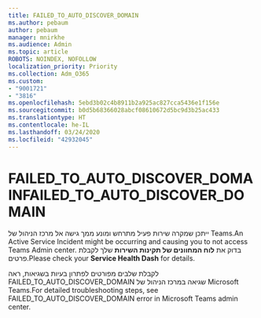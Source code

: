 ```yaml
---
title: FAILED_TO_AUTO_DISCOVER_DOMAIN
ms.author: pebaum
author: pebaum
manager: mnirkhe
ms.audience: Admin
ms.topic: article
ROBOTS: NOINDEX, NOFOLLOW
localization_priority: Priority
ms.collection: Adm_O365
ms.custom:
- "9001721"
- "3816"
ms.openlocfilehash: 5ebd3b02c4b8911b2a925ac827cca5436e1f156e
ms.sourcegitcommit: b0d5b68366028abcf08610672d5bc9d3b25ac433
ms.translationtype: HT
ms.contentlocale: he-IL
ms.lasthandoff: 03/24/2020
ms.locfileid: "42932045"
---
```

# <a name="failed_to_auto_discover_domain"></a><span data-ttu-id="2a0e1-102">FAILED_TO_AUTO_DISCOVER_DOMAIN</span><span class="sxs-lookup"><span data-stu-id="2a0e1-102">FAILED_TO_AUTO_DISCOVER_DOMAIN</span></span>

<span data-ttu-id="2a0e1-103">ייתכן שמקרה שירות פעיל מתרחש ומונע ממך גישה אל מרכז הניהול של Teams.</span><span class="sxs-lookup"><span data-stu-id="2a0e1-103">An Active Service Incident might be occurring and causing you to not access Teams Admin center.</span></span> <span data-ttu-id="2a0e1-104">בדוק את **לוח המחוונים של תקינות השירות** שלך לקבלת פרטים.</span><span class="sxs-lookup"><span data-stu-id="2a0e1-104">Please check your **Service Health Dash** for details.</span></span>

<span data-ttu-id="2a0e1-105">לקבלת שלבים מפורטים לפתרון בעיות בשגיאות, ראה FAILED_TO_AUTO_DISCOVER_DOMAIN שגיאה במרכז הניהול של Microsoft Teams.</span><span class="sxs-lookup"><span data-stu-id="2a0e1-105">For detailed troubleshooting steps, see FAILED_TO_AUTO_DISCOVER_DOMAIN error in Microsoft Teams admin center.</span></span>
